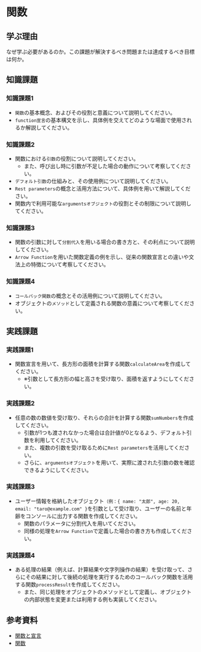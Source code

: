 # 関数

## 学ぶ理由

なぜ学ぶ必要があるのか。この課題が解決するべき問題または達成するべき目標は何か。

## 知識課題

### 知識課題1

- `関数`の基本概念、およびその役割と意義について説明してください。
- `function宣言`の基本構文を示し、具体例を交えてどのような場面で使用されるか解説してください。

### 知識課題2

- 関数における`引数`の役割について説明してください。
  - また、呼び出し時に引数が不足した場合の動作について考察してください。
- `デフォルト引数`の仕組みと、その使用例について説明してください。
- `Rest parameters`の概念と活用方法について、具体例を用いて解説してください。
- 関数内で利用可能な`argumentsオブジェクト`の役割とその制限について説明してください。

### 知識課題3

- 関数の引数に対して`分割代入`を用いる場合の書き方と、その利点について説明してください。
- `Arrow Function`を用いた関数定義の例を示し、従来の関数宣言との違いや文法上の特徴について考察してください。

### 知識課題4

- `コールバック関数`の概念とその活用例について説明してください。
- オブジェクトの`メソッド`として定義される関数の意義について考察してください。

## 実践課題

### 実践課題1

- 関数宣言を用いて、長方形の面積を計算する関数`calculateArea`を作成してください。
  - ※引数として長方形の幅と高さを受け取り、面積を返すようにしてください。

### 実践課題2

- 任意の数の数値を受け取り、それらの合計を計算する関数`sumNumbers`を作成してください。
  - 引数が1つも渡されなかった場合は合計値が0となるよう、デフォルト引数を利用してください。
  - また、複数の引数を受け取るために`Rest parameters`を活用してください。
  - さらに、`argumentsオブジェクト`を用いて、実際に渡された引数の数を確認できるようにしてください。

### 実践課題3

- ユーザー情報を格納したオブジェクト`（例：{ name: "太郎", age: 20, email: "taro@example.com" }`を引数として受け取り、ユーザーの名前と年齢をコンソールに出力する関数を作成してください。
  - 関数のパラメータに分割代入を用いてください。
  - 同様の処理を`Arrow Function`で定義した場合の書き方も作成してください。

### 実践課題4

- ある処理の結果（例えば、計算結果や文字列操作の結果）を受け取って、さらにその結果に対して後続の処理を実行するためのコールバック関数を活用する関数`processResult`を作成してください。
  - また、同じ処理をオブジェクトのメソッドとして定義し、オブジェクトの内部状態を変更または利用する例も実装してください。

## 参考資料

- [関数と宣言](https://jsprimer.net/basic/function-declaration/)
- [関数](https://ja.javascript.info/function-basics)
